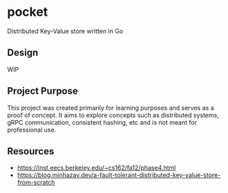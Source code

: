 # pocket
Distributed Key-Value store written in Go

## Design
WIP

## Project Purpose
This project was created primarily for learning purposes and serves as a proof of concept. It aims to explore concepts such as distributed systems, gRPC communication, consistent hashing, etc and is not meant for professional use.

## Resources
- https://inst.eecs.berkeley.edu/~cs162/fa12/phase4.html
- https://blog.minhazav.dev/a-fault-tolerant-distributed-key-value-store-from-scratch
